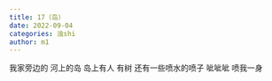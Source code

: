 ```yaml
---
title: 17（岛）
date: 2022-09-04
categories: 浊shi
author: m1
---
```


我家旁边的
河上的岛
岛上有人
有树
还有一些喷水的喷子
呲呲呲
喷我一身